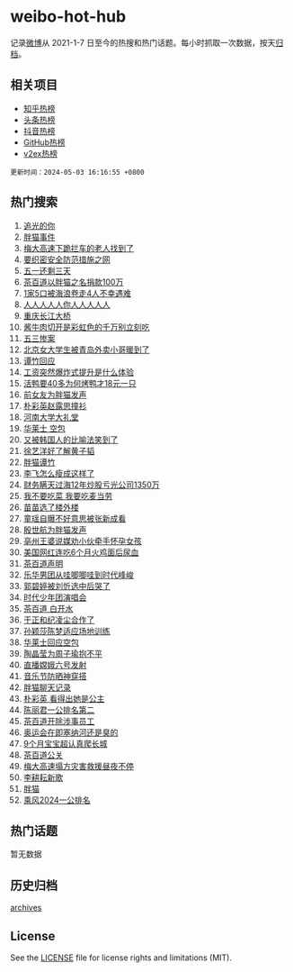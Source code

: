 # weibo-hot-hub

记录[微博](https://www.weibo.com)从 2021-1-7 日至今的热搜和热门话题。每小时抓取一次数据，按天[归档](archives)。

## 相关项目

- [知乎热榜](https://github.com/lonnyzhang423/zhihu-hot-hub)
- [头条热榜](https://github.com/lonnyzhang423/toutiao-hot-hub)
- [抖音热榜](https://github.com/lonnyzhang423/douyin-hot-hub)
- [GitHub热榜](https://github.com/lonnyzhang423/github-hot-hub)
- [v2ex热榜](https://github.com/lonnyzhang423/v2ex-hot-hub)


`更新时间：2024-05-03 16:16:55 +0800`

## 热门搜索

1. [追光的你](https://m.weibo.cn/search?containerid=100103type%3D1%26t%3D10%26q%3D%23%E8%BF%BD%E5%85%89%E7%9A%84%E4%BD%A0%23&stream_entry_id=51&isnewpage=1&extparam=seat%3D1%26filter_type%3Drealtimehot%26stream_entry_id%3D51%26c_type%3D51%26q%3D%2523%25E8%25BF%25BD%25E5%2585%2589%25E7%259A%2584%25E4%25BD%25A0%2523%26dgr%3D0%26cate%3D10103%26pos%3D0%26display_time%3D1714724214%26pre_seqid%3D171472421450400558156)
1. [胖猫事件](https://m.weibo.cn/search?containerid=100103type%3D1%26t%3D10%26q%3D%E8%83%96%E7%8C%AB%E4%BA%8B%E4%BB%B6&stream_entry_id=31&isnewpage=1&extparam=seat%3D1%26stream_entry_id%3D31%26pos%3D0%26q%3D%25E8%2583%2596%25E7%258C%25AB%25E4%25BA%258B%25E4%25BB%25B6%26dgr%3D0%26band_rank%3D1%26realpos%3D1%26filter_type%3Drealtimehot%26c_type%3D31%26flag%3D4%26cate%3D5001%26lcate%3D5001%26display_time%3D1714724214%26pre_seqid%3D171472421450400558156)
1. [梅大高速下跪拦车的老人找到了](https://m.weibo.cn/search?containerid=100103type%3D1%26t%3D10%26q%3D%23%E6%A2%85%E5%A4%A7%E9%AB%98%E9%80%9F%E4%B8%8B%E8%B7%AA%E6%8B%A6%E8%BD%A6%E7%9A%84%E8%80%81%E4%BA%BA%E6%89%BE%E5%88%B0%E4%BA%86%23&stream_entry_id=31&isnewpage=1&extparam=seat%3D1%26stream_entry_id%3D31%26pos%3D1%26q%3D%2523%25E6%25A2%2585%25E5%25A4%25A7%25E9%25AB%2598%25E9%2580%259F%25E4%25B8%258B%25E8%25B7%25AA%25E6%258B%25A6%25E8%25BD%25A6%25E7%259A%2584%25E8%2580%2581%25E4%25BA%25BA%25E6%2589%25BE%25E5%2588%25B0%25E4%25BA%2586%2523%26dgr%3D0%26band_rank%3D2%26realpos%3D2%26filter_type%3Drealtimehot%26c_type%3D31%26flag%3D16%26cate%3D5001%26lcate%3D5001%26display_time%3D1714724214%26pre_seqid%3D171472421450400558156)
1. [要织密安全防范措施之网](https://m.weibo.cn/search?containerid=100103type%3D1%26t%3D10%26q%3D%23%E8%A6%81%E7%BB%87%E5%AF%86%E5%AE%89%E5%85%A8%E9%98%B2%E8%8C%83%E6%8E%AA%E6%96%BD%E4%B9%8B%E7%BD%91%23&stream_entry_id=31&isnewpage=1&extparam=seat%3D1%26stream_entry_id%3D31%26pos%3D2%26q%3D%2523%25E8%25A6%2581%25E7%25BB%2587%25E5%25AF%2586%25E5%25AE%2589%25E5%2585%25A8%25E9%2598%25B2%25E8%258C%2583%25E6%258E%25AA%25E6%2596%25BD%25E4%25B9%258B%25E7%25BD%2591%2523%26dgr%3D0%26band_rank%3D3%26realpos%3D3%26filter_type%3Drealtimehot%26c_type%3D31%26flag%3D0%26cate%3D5001%26lcate%3D5001%26display_time%3D1714724214%26pre_seqid%3D171472421450400558156)
1. [五一还剩三天](https://m.weibo.cn/search?containerid=100103type%3D1%26t%3D10%26q%3D%23%E4%BA%94%E4%B8%80%E8%BF%98%E5%89%A9%E4%B8%89%E5%A4%A9%23&stream_entry_id=31&isnewpage=1&extparam=seat%3D1%26topic_ad%3D1%26stream_entry_id%3D31%26pos%3D3%26q%3D%2523%25E4%25BA%2594%25E4%25B8%2580%25E8%25BF%2598%25E5%2589%25A9%25E4%25B8%2589%25E5%25A4%25A9%2523%26dgr%3D0%26band_rank%3D4%26adid%3D235251%26is_ad_pos%3D1%26filter_type%3Drealtimehot%26c_type%3D31%26cate%3D5001%26lcate%3D5001%26display_time%3D1714724214%26pre_seqid%3D171472421450400558156)
1. [茶百道以胖猫之名捐款100万](https://m.weibo.cn/search?containerid=100103type%3D1%26t%3D10%26q%3D%23%E8%8C%B6%E7%99%BE%E9%81%93%E4%BB%A5%E8%83%96%E7%8C%AB%E4%B9%8B%E5%90%8D%E6%8D%90%E6%AC%BE100%E4%B8%87%23&stream_entry_id=31&isnewpage=1&extparam=seat%3D1%26stream_entry_id%3D31%26pos%3D4%26q%3D%2523%25E8%258C%25B6%25E7%2599%25BE%25E9%2581%2593%25E4%25BB%25A5%25E8%2583%2596%25E7%258C%25AB%25E4%25B9%258B%25E5%2590%258D%25E6%258D%2590%25E6%25AC%25BE100%25E4%25B8%2587%2523%26dgr%3D0%26band_rank%3D4%26realpos%3D4%26filter_type%3Drealtimehot%26c_type%3D31%26flag%3D2%26cate%3D5001%26lcate%3D5001%26display_time%3D1714724214%26pre_seqid%3D171472421450400558156)
1. [1家5口被海浪卷走4人不幸遇难](https://m.weibo.cn/search?containerid=100103type%3D1%26t%3D10%26q%3D%231%E5%AE%B65%E5%8F%A3%E8%A2%AB%E6%B5%B7%E6%B5%AA%E5%8D%B7%E8%B5%B04%E4%BA%BA%E4%B8%8D%E5%B9%B8%E9%81%87%E9%9A%BE%23&stream_entry_id=31&isnewpage=1&extparam=seat%3D1%26stream_entry_id%3D31%26pos%3D5%26q%3D%25231%25E5%25AE%25B65%25E5%258F%25A3%25E8%25A2%25AB%25E6%25B5%25B7%25E6%25B5%25AA%25E5%258D%25B7%25E8%25B5%25B04%25E4%25BA%25BA%25E4%25B8%258D%25E5%25B9%25B8%25E9%2581%2587%25E9%259A%25BE%2523%26dgr%3D0%26band_rank%3D5%26realpos%3D5%26filter_type%3Drealtimehot%26c_type%3D31%26flag%3D1%26cate%3D5001%26lcate%3D5001%26display_time%3D1714724214%26pre_seqid%3D171472421450400558156)
1. [人人人人人你人人人人人](https://m.weibo.cn/search?containerid=100103type%3D1%26t%3D10%26q%3D%23%E4%BA%BA%E4%BA%BA%E4%BA%BA%E4%BA%BA%E4%BA%BA%E4%BD%A0%E4%BA%BA%E4%BA%BA%E4%BA%BA%E4%BA%BA%E4%BA%BA%23&stream_entry_id=31&isnewpage=1&extparam=seat%3D1%26stream_entry_id%3D31%26pos%3D6%26q%3D%2523%25E4%25BA%25BA%25E4%25BA%25BA%25E4%25BA%25BA%25E4%25BA%25BA%25E4%25BA%25BA%25E4%25BD%25A0%25E4%25BA%25BA%25E4%25BA%25BA%25E4%25BA%25BA%25E4%25BA%25BA%25E4%25BA%25BA%2523%26dgr%3D0%26band_rank%3D6%26realpos%3D6%26filter_type%3Drealtimehot%26c_type%3D31%26flag%3D2%26cate%3D5001%26lcate%3D5001%26display_time%3D1714724214%26pre_seqid%3D171472421450400558156)
1. [重庆长江大桥](https://m.weibo.cn/search?containerid=100103type%3D1%26t%3D10%26q%3D%E9%87%8D%E5%BA%86%E9%95%BF%E6%B1%9F%E5%A4%A7%E6%A1%A5&stream_entry_id=31&isnewpage=1&extparam=seat%3D1%26stream_entry_id%3D31%26pos%3D7%26q%3D%25E9%2587%258D%25E5%25BA%2586%25E9%2595%25BF%25E6%25B1%259F%25E5%25A4%25A7%25E6%25A1%25A5%26dgr%3D0%26band_rank%3D7%26realpos%3D7%26filter_type%3Drealtimehot%26c_type%3D31%26flag%3D1%26cate%3D5001%26lcate%3D5001%26display_time%3D1714724214%26pre_seqid%3D171472421450400558156)
1. [酱牛肉切开是彩虹色的千万别立刻吃](https://m.weibo.cn/search?containerid=100103type%3D1%26t%3D10%26q%3D%23%E9%85%B1%E7%89%9B%E8%82%89%E5%88%87%E5%BC%80%E6%98%AF%E5%BD%A9%E8%99%B9%E8%89%B2%E7%9A%84%E5%8D%83%E4%B8%87%E5%88%AB%E7%AB%8B%E5%88%BB%E5%90%83%23&stream_entry_id=31&isnewpage=1&extparam=seat%3D1%26stream_entry_id%3D31%26pos%3D8%26q%3D%2523%25E9%2585%25B1%25E7%2589%259B%25E8%2582%2589%25E5%2588%2587%25E5%25BC%2580%25E6%2598%25AF%25E5%25BD%25A9%25E8%2599%25B9%25E8%2589%25B2%25E7%259A%2584%25E5%258D%2583%25E4%25B8%2587%25E5%2588%25AB%25E7%25AB%258B%25E5%2588%25BB%25E5%2590%2583%2523%26dgr%3D0%26band_rank%3D8%26realpos%3D8%26filter_type%3Drealtimehot%26c_type%3D31%26flag%3D0%26cate%3D5001%26lcate%3D5001%26display_time%3D1714724214%26pre_seqid%3D171472421450400558156)
1. [五三惨案](https://m.weibo.cn/search?containerid=100103type%3D1%26t%3D10%26q%3D%E4%BA%94%E4%B8%89%E6%83%A8%E6%A1%88&stream_entry_id=31&isnewpage=1&extparam=seat%3D1%26stream_entry_id%3D31%26pos%3D9%26q%3D%25E4%25BA%2594%25E4%25B8%2589%25E6%2583%25A8%25E6%25A1%2588%26dgr%3D0%26band_rank%3D9%26realpos%3D9%26filter_type%3Drealtimehot%26c_type%3D31%26flag%3D0%26cate%3D5001%26lcate%3D5001%26display_time%3D1714724214%26pre_seqid%3D171472421450400558156)
1. [北京女大学生被青岛外卖小哥暖到了](https://m.weibo.cn/search?containerid=100103type%3D1%26t%3D10%26q%3D%23%E5%8C%97%E4%BA%AC%E5%A5%B3%E5%A4%A7%E5%AD%A6%E7%94%9F%E8%A2%AB%E9%9D%92%E5%B2%9B%E5%A4%96%E5%8D%96%E5%B0%8F%E5%93%A5%E6%9A%96%E5%88%B0%E4%BA%86%23&stream_entry_id=31&isnewpage=1&extparam=seat%3D1%26stream_entry_id%3D31%26pos%3D10%26q%3D%2523%25E5%258C%2597%25E4%25BA%25AC%25E5%25A5%25B3%25E5%25A4%25A7%25E5%25AD%25A6%25E7%2594%259F%25E8%25A2%25AB%25E9%259D%2592%25E5%25B2%259B%25E5%25A4%2596%25E5%258D%2596%25E5%25B0%258F%25E5%2593%25A5%25E6%259A%2596%25E5%2588%25B0%25E4%25BA%2586%2523%26dgr%3D0%26band_rank%3D10%26realpos%3D10%26filter_type%3Drealtimehot%26c_type%3D31%26flag%3D32768%26cate%3D5001%26lcate%3D5001%26display_time%3D1714724214%26pre_seqid%3D171472421450400558156)
1. [谭竹回应](https://m.weibo.cn/search?containerid=100103type%3D1%26t%3D10%26q%3D%23%E8%B0%AD%E7%AB%B9%E5%9B%9E%E5%BA%94%23&stream_entry_id=31&isnewpage=1&extparam=seat%3D1%26stream_entry_id%3D31%26pos%3D11%26q%3D%2523%25E8%25B0%25AD%25E7%25AB%25B9%25E5%259B%259E%25E5%25BA%2594%2523%26dgr%3D0%26band_rank%3D11%26realpos%3D11%26filter_type%3Drealtimehot%26c_type%3D31%26flag%3D2%26cate%3D5001%26lcate%3D5001%26display_time%3D1714724214%26pre_seqid%3D171472421450400558156)
1. [工资突然爆炸式提升是什么体验](https://m.weibo.cn/search?containerid=100103type%3D1%26t%3D10%26q%3D%23%E5%B7%A5%E8%B5%84%E7%AA%81%E7%84%B6%E7%88%86%E7%82%B8%E5%BC%8F%E6%8F%90%E5%8D%87%E6%98%AF%E4%BB%80%E4%B9%88%E4%BD%93%E9%AA%8C%23&stream_entry_id=31&isnewpage=1&extparam=seat%3D1%26stream_entry_id%3D31%26pos%3D12%26q%3D%2523%25E5%25B7%25A5%25E8%25B5%2584%25E7%25AA%2581%25E7%2584%25B6%25E7%2588%2586%25E7%2582%25B8%25E5%25BC%258F%25E6%258F%2590%25E5%258D%2587%25E6%2598%25AF%25E4%25BB%2580%25E4%25B9%2588%25E4%25BD%2593%25E9%25AA%258C%2523%26dgr%3D0%26band_rank%3D12%26realpos%3D12%26filter_type%3Drealtimehot%26c_type%3D31%26flag%3D1%26cate%3D5001%26lcate%3D5001%26display_time%3D1714724214%26pre_seqid%3D171472421450400558156)
1. [活鸭要40多为何烤鸭才18元一只](https://m.weibo.cn/search?containerid=100103type%3D1%26t%3D10%26q%3D%23%E6%B4%BB%E9%B8%AD%E8%A6%8140%E5%A4%9A%E4%B8%BA%E4%BD%95%E7%83%A4%E9%B8%AD%E6%89%8D18%E5%85%83%E4%B8%80%E5%8F%AA%23&stream_entry_id=31&isnewpage=1&extparam=seat%3D1%26stream_entry_id%3D31%26pos%3D13%26q%3D%2523%25E6%25B4%25BB%25E9%25B8%25AD%25E8%25A6%258140%25E5%25A4%259A%25E4%25B8%25BA%25E4%25BD%2595%25E7%2583%25A4%25E9%25B8%25AD%25E6%2589%258D18%25E5%2585%2583%25E4%25B8%2580%25E5%258F%25AA%2523%26dgr%3D0%26band_rank%3D13%26realpos%3D13%26filter_type%3Drealtimehot%26c_type%3D31%26flag%3D0%26cate%3D5001%26lcate%3D5001%26display_time%3D1714724214%26pre_seqid%3D171472421450400558156)
1. [前女友为胖猫发声](https://m.weibo.cn/search?containerid=100103type%3D1%26t%3D10%26q%3D%23%E5%89%8D%E5%A5%B3%E5%8F%8B%E4%B8%BA%E8%83%96%E7%8C%AB%E5%8F%91%E5%A3%B0%23&stream_entry_id=31&isnewpage=1&extparam=seat%3D1%26stream_entry_id%3D31%26pos%3D14%26q%3D%2523%25E5%2589%258D%25E5%25A5%25B3%25E5%258F%258B%25E4%25B8%25BA%25E8%2583%2596%25E7%258C%25AB%25E5%258F%2591%25E5%25A3%25B0%2523%26dgr%3D0%26band_rank%3D14%26realpos%3D14%26filter_type%3Drealtimehot%26c_type%3D31%26flag%3D2%26cate%3D5001%26lcate%3D5001%26display_time%3D1714724214%26pre_seqid%3D171472421450400558156)
1. [朴彩英赵露思撞衫](https://m.weibo.cn/search?containerid=100103type%3D1%26t%3D10%26q%3D%E6%9C%B4%E5%BD%A9%E8%8B%B1%E8%B5%B5%E9%9C%B2%E6%80%9D%E6%92%9E%E8%A1%AB&stream_entry_id=31&isnewpage=1&extparam=seat%3D1%26stream_entry_id%3D31%26pos%3D15%26q%3D%25E6%259C%25B4%25E5%25BD%25A9%25E8%258B%25B1%25E8%25B5%25B5%25E9%259C%25B2%25E6%2580%259D%25E6%2592%259E%25E8%25A1%25AB%26dgr%3D0%26band_rank%3D15%26realpos%3D15%26filter_type%3Drealtimehot%26c_type%3D31%26flag%3D0%26cate%3D5001%26lcate%3D5001%26display_time%3D1714724214%26pre_seqid%3D171472421450400558156)
1. [河南大学大礼堂](https://m.weibo.cn/search?containerid=100103type%3D1%26t%3D10%26q%3D%E6%B2%B3%E5%8D%97%E5%A4%A7%E5%AD%A6%E5%A4%A7%E7%A4%BC%E5%A0%82&stream_entry_id=31&isnewpage=1&extparam=seat%3D1%26stream_entry_id%3D31%26pos%3D16%26q%3D%25E6%25B2%25B3%25E5%258D%2597%25E5%25A4%25A7%25E5%25AD%25A6%25E5%25A4%25A7%25E7%25A4%25BC%25E5%25A0%2582%26dgr%3D0%26band_rank%3D16%26realpos%3D16%26filter_type%3Drealtimehot%26c_type%3D31%26flag%3D1%26cate%3D5001%26lcate%3D5001%26display_time%3D1714724214%26pre_seqid%3D171472421450400558156)
1. [华莱士 空包](https://m.weibo.cn/search?containerid=100103type%3D1%26t%3D10%26q%3D%E5%8D%8E%E8%8E%B1%E5%A3%AB+%E7%A9%BA%E5%8C%85&stream_entry_id=31&isnewpage=1&extparam=seat%3D1%26stream_entry_id%3D31%26pos%3D17%26q%3D%25E5%258D%258E%25E8%258E%25B1%25E5%25A3%25AB%2520%25E7%25A9%25BA%25E5%258C%2585%26dgr%3D0%26band_rank%3D17%26realpos%3D17%26filter_type%3Drealtimehot%26c_type%3D31%26flag%3D0%26cate%3D5001%26lcate%3D5001%26display_time%3D1714724214%26pre_seqid%3D171472421450400558156)
1. [又被韩国人的比喻法笑到了](https://m.weibo.cn/search?containerid=100103type%3D1%26t%3D10%26q%3D%23%E5%8F%88%E8%A2%AB%E9%9F%A9%E5%9B%BD%E4%BA%BA%E7%9A%84%E6%AF%94%E5%96%BB%E6%B3%95%E7%AC%91%E5%88%B0%E4%BA%86%23&stream_entry_id=31&isnewpage=1&extparam=seat%3D1%26stream_entry_id%3D31%26pos%3D18%26q%3D%2523%25E5%258F%2588%25E8%25A2%25AB%25E9%259F%25A9%25E5%259B%25BD%25E4%25BA%25BA%25E7%259A%2584%25E6%25AF%2594%25E5%2596%25BB%25E6%25B3%2595%25E7%25AC%2591%25E5%2588%25B0%25E4%25BA%2586%2523%26dgr%3D0%26band_rank%3D18%26realpos%3D18%26filter_type%3Drealtimehot%26c_type%3D31%26flag%3D1%26cate%3D5001%26lcate%3D5001%26display_time%3D1714724214%26pre_seqid%3D171472421450400558156)
1. [徐艺洋好了解黄子韬](https://m.weibo.cn/search?containerid=100103type%3D1%26t%3D10%26q%3D%23%E5%BE%90%E8%89%BA%E6%B4%8B%E5%A5%BD%E4%BA%86%E8%A7%A3%E9%BB%84%E5%AD%90%E9%9F%AC%23&stream_entry_id=31&isnewpage=1&extparam=seat%3D1%26stream_entry_id%3D31%26pos%3D19%26q%3D%2523%25E5%25BE%2590%25E8%2589%25BA%25E6%25B4%258B%25E5%25A5%25BD%25E4%25BA%2586%25E8%25A7%25A3%25E9%25BB%2584%25E5%25AD%2590%25E9%259F%25AC%2523%26dgr%3D0%26band_rank%3D19%26realpos%3D19%26filter_type%3Drealtimehot%26c_type%3D31%26flag%3D0%26cate%3D5001%26lcate%3D5001%26display_time%3D1714724214%26pre_seqid%3D171472421450400558156)
1. [胖猫谭竹](https://m.weibo.cn/search?containerid=100103type%3D1%26t%3D10%26q%3D%E8%83%96%E7%8C%AB%E8%B0%AD%E7%AB%B9&stream_entry_id=31&isnewpage=1&extparam=seat%3D1%26stream_entry_id%3D31%26pos%3D20%26q%3D%25E8%2583%2596%25E7%258C%25AB%25E8%25B0%25AD%25E7%25AB%25B9%26dgr%3D0%26band_rank%3D20%26realpos%3D20%26filter_type%3Drealtimehot%26c_type%3D31%26flag%3D0%26cate%3D5001%26lcate%3D5001%26display_time%3D1714724214%26pre_seqid%3D171472421450400558156)
1. [李飞怎么瘦成这样了](https://m.weibo.cn/search?containerid=100103type%3D1%26t%3D10%26q%3D%23%E6%9D%8E%E9%A3%9E%E6%80%8E%E4%B9%88%E7%98%A6%E6%88%90%E8%BF%99%E6%A0%B7%E4%BA%86%23&stream_entry_id=31&isnewpage=1&extparam=seat%3D1%26stream_entry_id%3D31%26pos%3D21%26q%3D%2523%25E6%259D%258E%25E9%25A3%259E%25E6%2580%258E%25E4%25B9%2588%25E7%2598%25A6%25E6%2588%2590%25E8%25BF%2599%25E6%25A0%25B7%25E4%25BA%2586%2523%26dgr%3D0%26band_rank%3D21%26realpos%3D21%26filter_type%3Drealtimehot%26c_type%3D31%26flag%3D1%26cate%3D5001%26lcate%3D5001%26display_time%3D1714724214%26pre_seqid%3D171472421450400558156)
1. [财务瞒天过海12年炒股亏光公司1350万](https://m.weibo.cn/search?containerid=100103type%3D1%26t%3D10%26q%3D%23%E8%B4%A2%E5%8A%A1%E7%9E%92%E5%A4%A9%E8%BF%87%E6%B5%B712%E5%B9%B4%E7%82%92%E8%82%A1%E4%BA%8F%E5%85%89%E5%85%AC%E5%8F%B81350%E4%B8%87%23&stream_entry_id=31&isnewpage=1&extparam=seat%3D1%26stream_entry_id%3D31%26pos%3D22%26q%3D%2523%25E8%25B4%25A2%25E5%258A%25A1%25E7%259E%2592%25E5%25A4%25A9%25E8%25BF%2587%25E6%25B5%25B712%25E5%25B9%25B4%25E7%2582%2592%25E8%2582%25A1%25E4%25BA%258F%25E5%2585%2589%25E5%2585%25AC%25E5%258F%25B81350%25E4%25B8%2587%2523%26dgr%3D0%26band_rank%3D22%26realpos%3D22%26filter_type%3Drealtimehot%26c_type%3D31%26flag%3D1%26cate%3D5001%26lcate%3D5001%26display_time%3D1714724214%26pre_seqid%3D171472421450400558156)
1. [我不要吃菜 我要吃麦当劳](https://m.weibo.cn/search?containerid=100103type%3D1%26t%3D10%26q%3D%E6%88%91%E4%B8%8D%E8%A6%81%E5%90%83%E8%8F%9C+%E6%88%91%E8%A6%81%E5%90%83%E9%BA%A6%E5%BD%93%E5%8A%B3&stream_entry_id=31&isnewpage=1&extparam=seat%3D1%26stream_entry_id%3D31%26pos%3D23%26q%3D%25E6%2588%2591%25E4%25B8%258D%25E8%25A6%2581%25E5%2590%2583%25E8%258F%259C%2520%25E6%2588%2591%25E8%25A6%2581%25E5%2590%2583%25E9%25BA%25A6%25E5%25BD%2593%25E5%258A%25B3%26dgr%3D0%26band_rank%3D23%26realpos%3D23%26filter_type%3Drealtimehot%26c_type%3D31%26flag%3D1%26cate%3D5001%26lcate%3D5001%26display_time%3D1714724214%26pre_seqid%3D171472421450400558156)
1. [苗苗选了楼外楼](https://m.weibo.cn/search?containerid=100103type%3D1%26t%3D10%26q%3D%23%E8%8B%97%E8%8B%97%E9%80%89%E4%BA%86%E6%A5%BC%E5%A4%96%E6%A5%BC%23&stream_entry_id=31&isnewpage=1&extparam=seat%3D1%26stream_entry_id%3D31%26pos%3D24%26q%3D%2523%25E8%258B%2597%25E8%258B%2597%25E9%2580%2589%25E4%25BA%2586%25E6%25A5%25BC%25E5%25A4%2596%25E6%25A5%25BC%2523%26dgr%3D0%26band_rank%3D24%26realpos%3D24%26filter_type%3Drealtimehot%26c_type%3D31%26flag%3D1%26cate%3D5001%26lcate%3D5001%26display_time%3D1714724214%26pre_seqid%3D171472421450400558156)
1. [童瑶自曝不好意思被张新成看](https://m.weibo.cn/search?containerid=100103type%3D1%26t%3D10%26q%3D%23%E7%AB%A5%E7%91%B6%E8%87%AA%E6%9B%9D%E4%B8%8D%E5%A5%BD%E6%84%8F%E6%80%9D%E8%A2%AB%E5%BC%A0%E6%96%B0%E6%88%90%E7%9C%8B%23&stream_entry_id=31&isnewpage=1&extparam=seat%3D1%26stream_entry_id%3D31%26pos%3D25%26q%3D%2523%25E7%25AB%25A5%25E7%2591%25B6%25E8%2587%25AA%25E6%259B%259D%25E4%25B8%258D%25E5%25A5%25BD%25E6%2584%258F%25E6%2580%259D%25E8%25A2%25AB%25E5%25BC%25A0%25E6%2596%25B0%25E6%2588%2590%25E7%259C%258B%2523%26dgr%3D0%26band_rank%3D25%26realpos%3D25%26filter_type%3Drealtimehot%26c_type%3D31%26flag%3D1%26cate%3D5001%26lcate%3D5001%26display_time%3D1714724214%26pre_seqid%3D171472421450400558156)
1. [殷世航为胖猫发声](https://m.weibo.cn/search?containerid=100103type%3D1%26t%3D10%26q%3D%E6%AE%B7%E4%B8%96%E8%88%AA%E4%B8%BA%E8%83%96%E7%8C%AB%E5%8F%91%E5%A3%B0&stream_entry_id=31&isnewpage=1&extparam=seat%3D1%26stream_entry_id%3D31%26pos%3D26%26q%3D%25E6%25AE%25B7%25E4%25B8%2596%25E8%2588%25AA%25E4%25B8%25BA%25E8%2583%2596%25E7%258C%25AB%25E5%258F%2591%25E5%25A3%25B0%26dgr%3D0%26band_rank%3D26%26realpos%3D26%26filter_type%3Drealtimehot%26c_type%3D31%26flag%3D0%26cate%3D5001%26lcate%3D5001%26display_time%3D1714724214%26pre_seqid%3D171472421450400558156)
1. [亳州王婆说媒劝小伙牵手怀孕女孩](https://m.weibo.cn/search?containerid=100103type%3D1%26t%3D10%26q%3D%23%E4%BA%B3%E5%B7%9E%E7%8E%8B%E5%A9%86%E8%AF%B4%E5%AA%92%E5%8A%9D%E5%B0%8F%E4%BC%99%E7%89%B5%E6%89%8B%E6%80%80%E5%AD%95%E5%A5%B3%E5%AD%A9%23&stream_entry_id=31&isnewpage=1&extparam=seat%3D1%26stream_entry_id%3D31%26pos%3D27%26q%3D%2523%25E4%25BA%25B3%25E5%25B7%259E%25E7%258E%258B%25E5%25A9%2586%25E8%25AF%25B4%25E5%25AA%2592%25E5%258A%259D%25E5%25B0%258F%25E4%25BC%2599%25E7%2589%25B5%25E6%2589%258B%25E6%2580%2580%25E5%25AD%2595%25E5%25A5%25B3%25E5%25AD%25A9%2523%26dgr%3D0%26band_rank%3D27%26realpos%3D27%26filter_type%3Drealtimehot%26c_type%3D31%26flag%3D1%26cate%3D5001%26lcate%3D5001%26display_time%3D1714724214%26pre_seqid%3D171472421450400558156)
1. [美国网红连吃6个月火鸡面后尿血](https://m.weibo.cn/search?containerid=100103type%3D1%26t%3D10%26q%3D%23%E7%BE%8E%E5%9B%BD%E7%BD%91%E7%BA%A2%E8%BF%9E%E5%90%836%E4%B8%AA%E6%9C%88%E7%81%AB%E9%B8%A1%E9%9D%A2%E5%90%8E%E5%B0%BF%E8%A1%80%23&stream_entry_id=31&isnewpage=1&extparam=seat%3D1%26stream_entry_id%3D31%26pos%3D28%26q%3D%2523%25E7%25BE%258E%25E5%259B%25BD%25E7%25BD%2591%25E7%25BA%25A2%25E8%25BF%259E%25E5%2590%25836%25E4%25B8%25AA%25E6%259C%2588%25E7%2581%25AB%25E9%25B8%25A1%25E9%259D%25A2%25E5%2590%258E%25E5%25B0%25BF%25E8%25A1%2580%2523%26dgr%3D0%26band_rank%3D28%26realpos%3D28%26filter_type%3Drealtimehot%26c_type%3D31%26flag%3D0%26cate%3D5001%26lcate%3D5001%26display_time%3D1714724214%26pre_seqid%3D171472421450400558156)
1. [茶百道声明](https://m.weibo.cn/search?containerid=100103type%3D1%26t%3D10%26q%3D%23%E8%8C%B6%E7%99%BE%E9%81%93%E5%A3%B0%E6%98%8E%23&stream_entry_id=31&isnewpage=1&extparam=seat%3D1%26stream_entry_id%3D31%26pos%3D29%26q%3D%2523%25E8%258C%25B6%25E7%2599%25BE%25E9%2581%2593%25E5%25A3%25B0%25E6%2598%258E%2523%26dgr%3D0%26band_rank%3D29%26realpos%3D29%26filter_type%3Drealtimehot%26c_type%3D31%26flag%3D0%26cate%3D5001%26lcate%3D5001%26display_time%3D1714724214%26pre_seqid%3D171472421450400558156)
1. [乐华男团从哇唧唧哇到时代峰峻](https://m.weibo.cn/search?containerid=100103type%3D1%26t%3D10%26q%3D%23%E4%B9%90%E5%8D%8E%E7%94%B7%E5%9B%A2%E4%BB%8E%E5%93%87%E5%94%A7%E5%94%A7%E5%93%87%E5%88%B0%E6%97%B6%E4%BB%A3%E5%B3%B0%E5%B3%BB%23&stream_entry_id=31&isnewpage=1&extparam=seat%3D1%26stream_entry_id%3D31%26pos%3D30%26q%3D%2523%25E4%25B9%2590%25E5%258D%258E%25E7%2594%25B7%25E5%259B%25A2%25E4%25BB%258E%25E5%2593%2587%25E5%2594%25A7%25E5%2594%25A7%25E5%2593%2587%25E5%2588%25B0%25E6%2597%25B6%25E4%25BB%25A3%25E5%25B3%25B0%25E5%25B3%25BB%2523%26dgr%3D0%26band_rank%3D30%26realpos%3D30%26filter_type%3Drealtimehot%26c_type%3D31%26flag%3D1%26cate%3D5001%26lcate%3D5001%26display_time%3D1714724214%26pre_seqid%3D171472421450400558156)
1. [郭碧婷被刘忻选中后哭了](https://m.weibo.cn/search?containerid=100103type%3D1%26t%3D10%26q%3D%23%E9%83%AD%E7%A2%A7%E5%A9%B7%E8%A2%AB%E5%88%98%E5%BF%BB%E9%80%89%E4%B8%AD%E5%90%8E%E5%93%AD%E4%BA%86%23&stream_entry_id=31&isnewpage=1&extparam=seat%3D1%26stream_entry_id%3D31%26pos%3D31%26q%3D%2523%25E9%2583%25AD%25E7%25A2%25A7%25E5%25A9%25B7%25E8%25A2%25AB%25E5%2588%2598%25E5%25BF%25BB%25E9%2580%2589%25E4%25B8%25AD%25E5%2590%258E%25E5%2593%25AD%25E4%25BA%2586%2523%26dgr%3D0%26band_rank%3D31%26realpos%3D31%26filter_type%3Drealtimehot%26c_type%3D31%26flag%3D0%26cate%3D5001%26lcate%3D5001%26display_time%3D1714724214%26pre_seqid%3D171472421450400558156)
1. [时代少年团演唱会](https://m.weibo.cn/search?containerid=100103type%3D1%26t%3D10%26q%3D%E6%97%B6%E4%BB%A3%E5%B0%91%E5%B9%B4%E5%9B%A2%E6%BC%94%E5%94%B1%E4%BC%9A&stream_entry_id=31&isnewpage=1&extparam=seat%3D1%26stream_entry_id%3D31%26pos%3D32%26q%3D%25E6%2597%25B6%25E4%25BB%25A3%25E5%25B0%2591%25E5%25B9%25B4%25E5%259B%25A2%25E6%25BC%2594%25E5%2594%25B1%25E4%25BC%259A%26dgr%3D0%26band_rank%3D32%26realpos%3D32%26filter_type%3Drealtimehot%26c_type%3D31%26flag%3D1%26cate%3D5001%26lcate%3D5001%26display_time%3D1714724214%26pre_seqid%3D171472421450400558156)
1. [茶百道 白开水](https://m.weibo.cn/search?containerid=100103type%3D1%26t%3D10%26q%3D%E8%8C%B6%E7%99%BE%E9%81%93+%E7%99%BD%E5%BC%80%E6%B0%B4&stream_entry_id=31&isnewpage=1&extparam=seat%3D1%26stream_entry_id%3D31%26pos%3D33%26q%3D%25E8%258C%25B6%25E7%2599%25BE%25E9%2581%2593%2520%25E7%2599%25BD%25E5%25BC%2580%25E6%25B0%25B4%26dgr%3D0%26band_rank%3D33%26realpos%3D33%26filter_type%3Drealtimehot%26c_type%3D31%26flag%3D0%26cate%3D5001%26lcate%3D5001%26display_time%3D1714724214%26pre_seqid%3D171472421450400558156)
1. [于正和纪凌尘合作了](https://m.weibo.cn/search?containerid=100103type%3D1%26t%3D10%26q%3D%23%E4%BA%8E%E6%AD%A3%E5%92%8C%E7%BA%AA%E5%87%8C%E5%B0%98%E5%90%88%E4%BD%9C%E4%BA%86%23&stream_entry_id=31&isnewpage=1&extparam=seat%3D1%26stream_entry_id%3D31%26pos%3D34%26q%3D%2523%25E4%25BA%258E%25E6%25AD%25A3%25E5%2592%258C%25E7%25BA%25AA%25E5%2587%258C%25E5%25B0%2598%25E5%2590%2588%25E4%25BD%259C%25E4%25BA%2586%2523%26dgr%3D0%26band_rank%3D34%26realpos%3D34%26filter_type%3Drealtimehot%26c_type%3D31%26flag%3D1%26cate%3D5001%26lcate%3D5001%26display_time%3D1714724214%26pre_seqid%3D171472421450400558156)
1. [孙颖莎陈梦适应场地训练](https://m.weibo.cn/search?containerid=100103type%3D1%26t%3D10%26q%3D%E5%AD%99%E9%A2%96%E8%8E%8E%E9%99%88%E6%A2%A6%E9%80%82%E5%BA%94%E5%9C%BA%E5%9C%B0%E8%AE%AD%E7%BB%83&stream_entry_id=31&isnewpage=1&extparam=seat%3D1%26stream_entry_id%3D31%26pos%3D35%26q%3D%25E5%25AD%2599%25E9%25A2%2596%25E8%258E%258E%25E9%2599%2588%25E6%25A2%25A6%25E9%2580%2582%25E5%25BA%2594%25E5%259C%25BA%25E5%259C%25B0%25E8%25AE%25AD%25E7%25BB%2583%26dgr%3D0%26band_rank%3D35%26realpos%3D35%26filter_type%3Drealtimehot%26c_type%3D31%26flag%3D1%26cate%3D5001%26lcate%3D5001%26display_time%3D1714724214%26pre_seqid%3D171472421450400558156)
1. [华莱士回应空包](https://m.weibo.cn/search?containerid=100103type%3D1%26t%3D10%26q%3D%E5%8D%8E%E8%8E%B1%E5%A3%AB%E5%9B%9E%E5%BA%94%E7%A9%BA%E5%8C%85&stream_entry_id=31&isnewpage=1&extparam=seat%3D1%26stream_entry_id%3D31%26pos%3D36%26q%3D%25E5%258D%258E%25E8%258E%25B1%25E5%25A3%25AB%25E5%259B%259E%25E5%25BA%2594%25E7%25A9%25BA%25E5%258C%2585%26dgr%3D0%26band_rank%3D36%26realpos%3D36%26filter_type%3Drealtimehot%26c_type%3D31%26flag%3D0%26cate%3D5001%26lcate%3D5001%26display_time%3D1714724214%26pre_seqid%3D171472421450400558156)
1. [陶晶莹为周子瑜抱不平](https://m.weibo.cn/search?containerid=100103type%3D1%26t%3D10%26q%3D%23%E9%99%B6%E6%99%B6%E8%8E%B9%E4%B8%BA%E5%91%A8%E5%AD%90%E7%91%9C%E6%8A%B1%E4%B8%8D%E5%B9%B3%23&stream_entry_id=31&isnewpage=1&extparam=seat%3D1%26stream_entry_id%3D31%26pos%3D37%26q%3D%2523%25E9%2599%25B6%25E6%2599%25B6%25E8%258E%25B9%25E4%25B8%25BA%25E5%2591%25A8%25E5%25AD%2590%25E7%2591%259C%25E6%258A%25B1%25E4%25B8%258D%25E5%25B9%25B3%2523%26dgr%3D0%26band_rank%3D37%26realpos%3D37%26filter_type%3Drealtimehot%26c_type%3D31%26flag%3D1%26cate%3D5001%26lcate%3D5001%26display_time%3D1714724214%26pre_seqid%3D171472421450400558156)
1. [直播嫦娥六号发射](https://m.weibo.cn/search?containerid=100103type%3D1%26t%3D10%26q%3D%E7%9B%B4%E6%92%AD%E5%AB%A6%E5%A8%A5%E5%85%AD%E5%8F%B7%E5%8F%91%E5%B0%84&stream_entry_id=31&isnewpage=1&extparam=seat%3D1%26stream_entry_id%3D31%26pos%3D38%26q%3D%25E7%259B%25B4%25E6%2592%25AD%25E5%25AB%25A6%25E5%25A8%25A5%25E5%2585%25AD%25E5%258F%25B7%25E5%258F%2591%25E5%25B0%2584%26dgr%3D0%26band_rank%3D38%26realpos%3D38%26filter_type%3Drealtimehot%26c_type%3D31%26flag%3D1%26cate%3D5001%26lcate%3D5001%26display_time%3D1714724214%26pre_seqid%3D171472421450400558156)
1. [音乐节防晒神穿搭](https://m.weibo.cn/search?containerid=100103type%3D1%26t%3D10%26q%3D%23%E9%9F%B3%E4%B9%90%E8%8A%82%E9%98%B2%E6%99%92%E7%A5%9E%E7%A9%BF%E6%90%AD%23&stream_entry_id=31&isnewpage=1&extparam=seat%3D1%26stream_entry_id%3D31%26pos%3D39%26q%3D%2523%25E9%259F%25B3%25E4%25B9%2590%25E8%258A%2582%25E9%2598%25B2%25E6%2599%2592%25E7%25A5%259E%25E7%25A9%25BF%25E6%2590%25AD%2523%26dgr%3D0%26band_rank%3D39%26adid%3D231622%26realpos%3D39%26filter_type%3Drealtimehot%26c_type%3D31%26flag%3D0%26cate%3D5001%26lcate%3D5001%26display_time%3D1714724214%26pre_seqid%3D171472421450400558156)
1. [胖猫聊天记录](https://m.weibo.cn/search?containerid=100103type%3D1%26t%3D10%26q%3D%23%E8%83%96%E7%8C%AB%E8%81%8A%E5%A4%A9%E8%AE%B0%E5%BD%95%23&stream_entry_id=31&isnewpage=1&extparam=seat%3D1%26stream_entry_id%3D31%26pos%3D40%26q%3D%2523%25E8%2583%2596%25E7%258C%25AB%25E8%2581%258A%25E5%25A4%25A9%25E8%25AE%25B0%25E5%25BD%2595%2523%26dgr%3D0%26band_rank%3D40%26realpos%3D40%26filter_type%3Drealtimehot%26c_type%3D31%26flag%3D0%26cate%3D5001%26lcate%3D5001%26display_time%3D1714724214%26pre_seqid%3D171472421450400558156)
1. [朴彩英 看得出她是公主](https://m.weibo.cn/search?containerid=100103type%3D1%26t%3D10%26q%3D%E6%9C%B4%E5%BD%A9%E8%8B%B1+%E7%9C%8B%E5%BE%97%E5%87%BA%E5%A5%B9%E6%98%AF%E5%85%AC%E4%B8%BB&stream_entry_id=31&isnewpage=1&extparam=seat%3D1%26stream_entry_id%3D31%26pos%3D41%26q%3D%25E6%259C%25B4%25E5%25BD%25A9%25E8%258B%25B1%2520%25E7%259C%258B%25E5%25BE%2597%25E5%2587%25BA%25E5%25A5%25B9%25E6%2598%25AF%25E5%2585%25AC%25E4%25B8%25BB%26dgr%3D0%26band_rank%3D41%26realpos%3D41%26filter_type%3Drealtimehot%26c_type%3D31%26flag%3D0%26cate%3D5001%26lcate%3D5001%26display_time%3D1714724214%26pre_seqid%3D171472421450400558156)
1. [陈丽君一公排名第二](https://m.weibo.cn/search?containerid=100103type%3D1%26t%3D10%26q%3D%23%E9%99%88%E4%B8%BD%E5%90%9B%E4%B8%80%E5%85%AC%E6%8E%92%E5%90%8D%E7%AC%AC%E4%BA%8C%23&stream_entry_id=31&isnewpage=1&extparam=seat%3D1%26stream_entry_id%3D31%26pos%3D42%26q%3D%2523%25E9%2599%2588%25E4%25B8%25BD%25E5%2590%259B%25E4%25B8%2580%25E5%2585%25AC%25E6%258E%2592%25E5%2590%258D%25E7%25AC%25AC%25E4%25BA%258C%2523%26dgr%3D0%26band_rank%3D42%26realpos%3D42%26filter_type%3Drealtimehot%26c_type%3D31%26flag%3D0%26cate%3D5001%26lcate%3D5001%26display_time%3D1714724214%26pre_seqid%3D171472421450400558156)
1. [茶百道开除涉事员工](https://m.weibo.cn/search?containerid=100103type%3D1%26t%3D10%26q%3D%23%E8%8C%B6%E7%99%BE%E9%81%93%E5%BC%80%E9%99%A4%E6%B6%89%E4%BA%8B%E5%91%98%E5%B7%A5%23&stream_entry_id=31&isnewpage=1&extparam=seat%3D1%26stream_entry_id%3D31%26pos%3D43%26q%3D%2523%25E8%258C%25B6%25E7%2599%25BE%25E9%2581%2593%25E5%25BC%2580%25E9%2599%25A4%25E6%25B6%2589%25E4%25BA%258B%25E5%2591%2598%25E5%25B7%25A5%2523%26dgr%3D0%26band_rank%3D43%26realpos%3D43%26filter_type%3Drealtimehot%26c_type%3D31%26flag%3D0%26cate%3D5001%26lcate%3D5001%26display_time%3D1714724214%26pre_seqid%3D171472421450400558156)
1. [奥运会在即塞纳河还是臭的](https://m.weibo.cn/search?containerid=100103type%3D1%26t%3D10%26q%3D%23%E5%A5%A5%E8%BF%90%E4%BC%9A%E5%9C%A8%E5%8D%B3%E5%A1%9E%E7%BA%B3%E6%B2%B3%E8%BF%98%E6%98%AF%E8%87%AD%E7%9A%84%23&stream_entry_id=31&isnewpage=1&extparam=seat%3D1%26stream_entry_id%3D31%26pos%3D44%26q%3D%2523%25E5%25A5%25A5%25E8%25BF%2590%25E4%25BC%259A%25E5%259C%25A8%25E5%258D%25B3%25E5%25A1%259E%25E7%25BA%25B3%25E6%25B2%25B3%25E8%25BF%2598%25E6%2598%25AF%25E8%2587%25AD%25E7%259A%2584%2523%26dgr%3D0%26band_rank%3D44%26realpos%3D44%26filter_type%3Drealtimehot%26c_type%3D31%26flag%3D1%26cate%3D5001%26lcate%3D5001%26display_time%3D1714724214%26pre_seqid%3D171472421450400558156)
1. [9个月宝宝超认真爬长城](https://m.weibo.cn/search?containerid=100103type%3D1%26t%3D10%26q%3D%239%E4%B8%AA%E6%9C%88%E5%AE%9D%E5%AE%9D%E8%B6%85%E8%AE%A4%E7%9C%9F%E7%88%AC%E9%95%BF%E5%9F%8E%23&stream_entry_id=31&isnewpage=1&extparam=seat%3D1%26stream_entry_id%3D31%26pos%3D45%26q%3D%25239%25E4%25B8%25AA%25E6%259C%2588%25E5%25AE%259D%25E5%25AE%259D%25E8%25B6%2585%25E8%25AE%25A4%25E7%259C%259F%25E7%2588%25AC%25E9%2595%25BF%25E5%259F%258E%2523%26dgr%3D0%26band_rank%3D45%26realpos%3D45%26filter_type%3Drealtimehot%26c_type%3D31%26flag%3D1%26cate%3D5001%26lcate%3D5001%26display_time%3D1714724214%26pre_seqid%3D171472421450400558156)
1. [茶百道公关](https://m.weibo.cn/search?containerid=100103type%3D1%26t%3D10%26q%3D%E8%8C%B6%E7%99%BE%E9%81%93%E5%85%AC%E5%85%B3&stream_entry_id=31&isnewpage=1&extparam=seat%3D1%26stream_entry_id%3D31%26pos%3D46%26q%3D%25E8%258C%25B6%25E7%2599%25BE%25E9%2581%2593%25E5%2585%25AC%25E5%2585%25B3%26dgr%3D0%26band_rank%3D46%26realpos%3D46%26filter_type%3Drealtimehot%26c_type%3D31%26flag%3D1%26cate%3D5001%26lcate%3D5001%26display_time%3D1714724214%26pre_seqid%3D171472421450400558156)
1. [梅大高速塌方灾害救援昼夜不停](https://m.weibo.cn/search?containerid=100103type%3D1%26t%3D10%26q%3D%23%E6%A2%85%E5%A4%A7%E9%AB%98%E9%80%9F%E5%A1%8C%E6%96%B9%E7%81%BE%E5%AE%B3%E6%95%91%E6%8F%B4%E6%98%BC%E5%A4%9C%E4%B8%8D%E5%81%9C%23&stream_entry_id=31&isnewpage=1&extparam=seat%3D1%26stream_entry_id%3D31%26pos%3D47%26q%3D%2523%25E6%25A2%2585%25E5%25A4%25A7%25E9%25AB%2598%25E9%2580%259F%25E5%25A1%258C%25E6%2596%25B9%25E7%2581%25BE%25E5%25AE%25B3%25E6%2595%2591%25E6%258F%25B4%25E6%2598%25BC%25E5%25A4%259C%25E4%25B8%258D%25E5%2581%259C%2523%26dgr%3D0%26band_rank%3D47%26realpos%3D47%26filter_type%3Drealtimehot%26c_type%3D31%26flag%3D0%26cate%3D5001%26lcate%3D5001%26display_time%3D1714724214%26pre_seqid%3D171472421450400558156)
1. [李耕耘新歌](https://m.weibo.cn/search?containerid=100103type%3D1%26t%3D10%26q%3D%E6%9D%8E%E8%80%95%E8%80%98%E6%96%B0%E6%AD%8C&stream_entry_id=31&isnewpage=1&extparam=seat%3D1%26stream_entry_id%3D31%26pos%3D48%26q%3D%25E6%259D%258E%25E8%2580%2595%25E8%2580%2598%25E6%2596%25B0%25E6%25AD%258C%26dgr%3D0%26band_rank%3D48%26realpos%3D48%26filter_type%3Drealtimehot%26c_type%3D31%26flag%3D0%26cate%3D5001%26lcate%3D5001%26display_time%3D1714724214%26pre_seqid%3D171472421450400558156)
1. [胖猫](https://m.weibo.cn/search?containerid=100103type%3D1%26t%3D10%26q%3D%E8%83%96%E7%8C%AB&stream_entry_id=31&isnewpage=1&extparam=seat%3D1%26stream_entry_id%3D31%26pos%3D49%26q%3D%25E8%2583%2596%25E7%258C%25AB%26dgr%3D0%26band_rank%3D49%26realpos%3D49%26filter_type%3Drealtimehot%26c_type%3D31%26flag%3D0%26cate%3D5001%26lcate%3D5001%26display_time%3D1714724214%26pre_seqid%3D171472421450400558156)
1. [乘风2024一公排名](https://m.weibo.cn/search?containerid=100103type%3D1%26t%3D10%26q%3D%E4%B9%98%E9%A3%8E2024%E4%B8%80%E5%85%AC%E6%8E%92%E5%90%8D&stream_entry_id=31&isnewpage=1&extparam=seat%3D1%26stream_entry_id%3D31%26pos%3D50%26q%3D%25E4%25B9%2598%25E9%25A3%258E2024%25E4%25B8%2580%25E5%2585%25AC%25E6%258E%2592%25E5%2590%258D%26dgr%3D0%26band_rank%3D50%26realpos%3D50%26filter_type%3Drealtimehot%26c_type%3D31%26flag%3D0%26cate%3D5001%26lcate%3D5001%26display_time%3D1714724214%26pre_seqid%3D171472421450400558156)

## 热门话题

暂无数据

## 历史归档

[archives](archives)

## License

See the [LICENSE](LICENSE) file for license rights and limitations (MIT).
